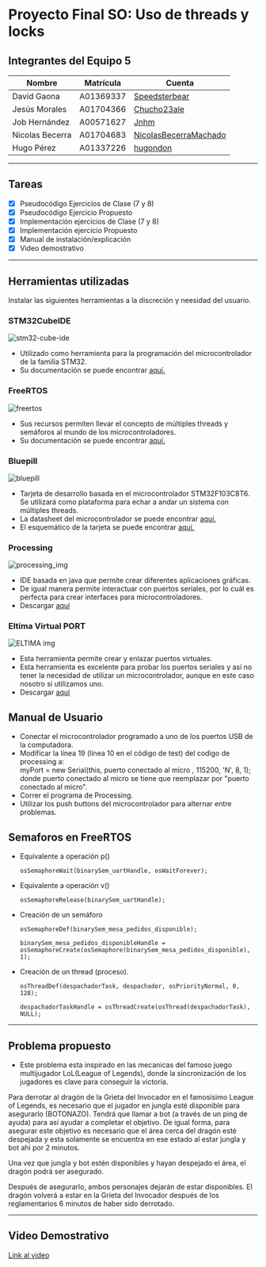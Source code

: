 # Proyecto Final SO: Uso de threads y locks 
## Integrantes del Equipo 5
| Nombre | Matrícula | Cuenta |
| ----------- | ----------- | ----------- |
| David Gaona  | A01369337  |[Speedsterbear](https://github.com/Speedsterbear)  |
| Jesús Morales| A01704366 | [Chucho23ale](https://github.com/Chucho23ale) |
| Job Hernández | A00571627 | [Jnhm](https://github.com/Jnhm) |
| Nicolas Becerra |A01704683  |[NicolasBecerraMachado](https://github.com/NicolasBecerraMachado)  |
| Hugo Pérez | A01337226 | [hugondon](https://github.com/Hugondon)  |
---
## Tareas
- [X] Pseudocódigo Ejercicios de Clase (7 y 8)
- [X] Pseudocódigo Ejercicio Propuesto
- [X] Implementación ejercicios de Clase (7 y 8)
- [X] Implementación ejercicio Propuesto
- [X] Manual de instalación/explicación
- [X] Video demostrativo
---
## Herramientas utilizadas
Instalar las siguientes herramientas a la discreción y neesidad del usuario.
### STM32CubeIDE
![stm32-cube-ide](https://user-images.githubusercontent.com/47252665/106367007-3465b880-6305-11eb-98c7-40b263969311.jpg)
- Utilizado como herramienta para la programación del microcontrolador de la familia STM32.
- Su documentación se puede encontrar [aquí.](https://www.st.com/en/development-tools/stm32cubeide.html#documentation)
### FreeRTOS
![freertos](https://user-images.githubusercontent.com/47252665/106366566-590c6100-6302-11eb-9a2c-a628cdd36abd.jpg)
- Sus recursos permiten llevar el concepto de múltiples threads y semáforos al mundo de los microcontroladores.
- Su documentación se puede encontrar [aquí.](https://www.freertos.org/Documentation/RTOS_book.html)
### Bluepill
![bluepill](https://user-images.githubusercontent.com/47252665/106808503-1616fa00-6630-11eb-9476-e1eb82aeda74.png)
- Tarjeta de desarrollo basada en el microcontrolador STM32F103C8T6. Se utilizará como plataforma para echar a andar un sistema con múltiples threads.
- La datasheet del microcontrolador se puede encontrar [aquí.](https://www.st.com/en/microcontrollers-microprocessors/stm32f103c8.html#documentation)
- El esquemático de la tarjeta se puede encontrar [aquí.](https://github.com/dhylands/stm32-test/blob/master/board-STM32F103-Mini/STM32F103C8T6-Schematic.pdf)
### Processing
![processing_img](https://user-images.githubusercontent.com/47252665/106808357-e7991f00-662f-11eb-8038-75ab7a09e618.png)
- IDE basada en java que permite crear diferentes aplicaciones gráficas.
- De igual manera permite interactuar con puertos seriales, por lo cuál es perfecta para crear interfaces para microcontroladores.
- Descargar [aquí](https://processing.org/download/)
### Eltima Virtual PORT
![ELTIMA img](https://www.eltima.com/imgnew/products/product-info/i-win/winLargeVspdIcon@2x.png)
- Esta herramienta permite crear y enlazar puertos virtuales.
- Esta herramienta es excelente para probar los puertos seriales y así no tener la necesidad de utilizar un microcontrolador, aunque  en este caso nosotro si utilizamos uno.
- Descargar [aquí](https://www.eltima.com/vspd-post-download.html)

## Manual de Usuario
- Conectar el microcontrolador programado a uno de los puertos USB de la computadora.
- Modificar la línea 19 (línea 10 en el código de test) del codigo de processing a:    
myPort = new Serial(this, puerto conectado al micro , 115200, 'N', 8, 1);   
donde puerto conectado al micro se tiene que reemplazar por "puerto conectado al micro".
- Correr el programa de Processing.
- Utilizar los push buttons del microcontrolador para alternar entre problemas.

## Semaforos en FreeRTOS
- Equivalente a operación p()

  `osSemaphoreWait(binarySem_uartHandle, osWaitForever);`
- Equivalente a operación v()

  `osSemaphoreRelease(binarySem_uartHandle);`
- Creación de un semáforo

  `osSemaphoreDef(binarySem_mesa_pedidos_disponible);`
  
  `binarySem_mesa_pedidos_disponibleHandle = osSemaphoreCreate(osSemaphore(binarySem_mesa_pedidos_disponible), 1);`
  
- Creación de un thread (proceso).

  `osThreadDef(despachadorTask, despachador, osPriorityNormal, 0, 128);`
  
  `despachadorTaskHandle = osThreadCreate(osThread(despachadorTask), NULL);`
---
## Problema propuesto
- Este problema esta inspirado en las mecanicas del famoso juego multijugador LoL(League of Legends), donde la sincronización de los jugadores es clave para conseguir la victoria.

Para derrotar al dragón de la Grieta del Invocador en el famosísimo League of Legends, es necesario que el jugador en jungla esté disponible para asegurarlo (BOTONAZO).
Tendrá que llamar a bot (a través de un ping de ayuda) para así ayudar a completar el objetivo.
De igual forma, para asegurar este objetivo es necesario que el área cerca del dragón esté despejada y esta solamente se encuentra en ese estado al estar jungla y bot ahí por 2 minutos.

Una vez que jungla y bot estén disponibles y hayan despejado el área, el dragón podrá ser asegurado.

Después de asegurarlo, ambos personajes dejarán de estar disponibles. 
El dragón volverá a estar en la Grieta del Invocador después de los reglamentarios 6 minutos de haber sido derrotado.

---
## Video Demostrativo

[Link al video](https://drive.google.com/drive/folders/1qpY7V7M-YAX1ldKsQ7_L6k8iIiCXulyH?usp=sharing)
